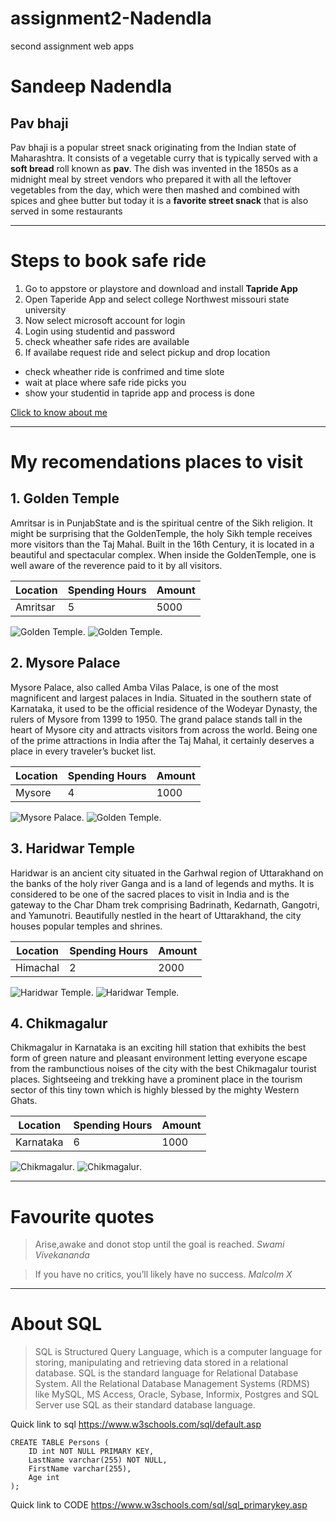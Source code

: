 # assignment2-Nadendla
second assignment web apps 
# Sandeep Nadendla
## Pav bhaji
Pav bhaji is a popular street snack originating from the Indian state of Maharashtra. It consists of a vegetable curry that is typically served with a **soft bread** roll known as **pav**. The dish was invented in the 1850s as a midnight meal by street vendors who prepared it with all the leftover vegetables from the day, which were then mashed and combined with spices and ghee butter but today it is a **favorite street snack** that is also served in some restaurants

***

# Steps to book safe ride
1. Go to appstore or playstore and download and install **Tapride App**
2. Open Taperide App and select college Northwest missouri state university
3. Now select microsoft account for login
4. Login using studentid and password
5. check wheather safe rides are available
6. If availabe request ride and select pickup and drop location
* check wheather ride is confrimed and time slote
* wait at place where safe ride picks you 
* show your studentid in tapride app and process is done

[Click to know about me](https://github.com/sandeepnadendla-git/assignment2-Nadendla/blob/main/AboutMe.md)

***

# My recomendations places to visit

 ## 1. Golden Temple
Amritsar is in PunjabState and is the spiritual centre of the Sikh religion. It might be surprising that the GoldenTemple, the holy Sikh temple receives more visitors than the Taj Mahal. Built in the 16th Century, it is located in a beautiful and spectacular complex. When inside the GoldenTemple, one is well aware of the reverence paid to it by all visitors.

| Location | Spending Hours | Amount |
| --- | ----------- | ----- |
| Amritsar | 5  | 5000 |

![Golden Temple](Images/GT1.jpg). ![Golden Temple](Images/GT2.jpeg).

## 2. Mysore Palace
Mysore Palace, also called Amba Vilas Palace, is one of the most magnificent and largest palaces in India. Situated in the southern state of Karnataka, it used to be the official residence of the Wodeyar Dynasty, the rulers of Mysore from 1399 to 1950. The grand palace stands tall in the heart of Mysore city and attracts visitors from across the world. Being one of the prime attractions in India after the Taj Mahal, it certainly deserves a place in every traveler’s bucket list.

| Location | Spending Hours | Amount |
| --- | ----------- | ----- |
| Mysore | 4  | 1000 |

![Mysore Palace](Images/M1.jpeg). ![Golden Temple](Images/M2.jpeg).

## 3. Haridwar Temple
Haridwar is an ancient city situated in the Garhwal region of Uttarakhand on the banks of the holy river Ganga and is a land of legends and myths. It is considered to be one of the sacred places to visit in India and is the gateway to the Char Dham trek comprising Badrinath, Kedarnath, Gangotri, and Yamunotri. Beautifully nestled in the heart of Uttarakhand, the city houses popular temples and shrines.

| Location | Spending Hours | Amount |
| --- | ----------- | ----- |
| Himachal | 2  | 2000 |

![Haridwar Temple](Images/H1.jpg). ![Haridwar Temple](Images/H2.jpg).

## 4. Chikmagalur  
Chikmagalur in Karnataka is an exciting hill station that exhibits the best form of green nature and pleasant environment letting everyone escape from the rambunctious noises of the city with the best Chikmagalur tourist places. Sightseeing and trekking have a prominent place in the tourism sector of this tiny town which is highly blessed by the mighty Western Ghats.

| Location | Spending Hours | Amount |
| --- | ----------- | ----- |
| Karnataka | 6  | 1000 |

![Chikmagalur](Images/C1.jpg). ![Chikmagalur](Images/C2.jpg).

***
# Favourite quotes

> Arise,awake and donot stop until the goal is reached.
*Swami Vivekananda*

> If you have no critics, you’ll likely have no success.
*Malcolm X*

***

# About SQL

> SQL is Structured Query Language, which is a computer language for storing, manipulating and retrieving data stored in a relational database. SQL is the standard language for Relational Database System. All the Relational Database Management Systems (RDMS) like MySQL, MS Access, Oracle, Sybase, Informix, Postgres and SQL Server use SQL as their standard database language.

Quick link to sql <https://www.w3schools.com/sql/default.asp>

``` 
CREATE TABLE Persons (
    ID int NOT NULL PRIMARY KEY,
    LastName varchar(255) NOT NULL,
    FirstName varchar(255),
    Age int
);

```
Quick link to CODE <https://www.w3schools.com/sql/sql_primarykey.asp>




